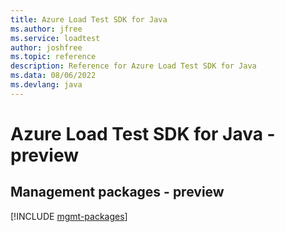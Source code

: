 ```yaml
---
title: Azure Load Test SDK for Java
ms.author: jfree
ms.service: loadtest
author: joshfree
ms.topic: reference
description: Reference for Azure Load Test SDK for Java
ms.data: 08/06/2022
ms.devlang: java
---
```

# Azure Load Test SDK for Java - preview

## Management packages - preview
[!INCLUDE [mgmt-packages](load-test-mgmt-index.md)]